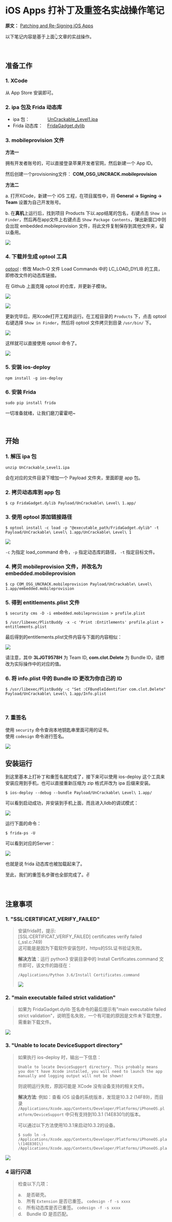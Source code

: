 # iOS Apps 打补丁及重签名实战操作笔记

**原文：** [Patching and Re-Signing iOS Apps](https://github.com/mail2chensh/OSG_Leaning/blob/master/Patching_and_ReSigning_iOS_Apps.md)

以下笔记内容是基于上面👆文章的实战操作。

<br>

## 准备工作

### 1. XCode

从 App Store 安装即可。

### 2. ipa 包及 Frida 动态库

* ipa 包：　　　　[UnCrackable_Level1.ipa](https://github.com/OWASP/owasp-mstg/blob/master/Crackmes/iOS/Level_01/UnCrackable_Level1.ipa)
* Frida 动态库：　[FridaGadget.dylib](https://build.frida.re/frida/ios/lib/FridaGadget.dylib)


### 3. mobileprovision 文件

**方法一**

拥有开发者账号的，可以直接登录苹果开发者官网，然后新建一个 App ID。

然后创建一个provisioning文件： **COM\_OSG\_UNCRACK.mobileprovision**

**方法二**

a.  打开XCode，新建一个 iOS 工程，在项目属性中，将 **General -> Signing -> Team** 设置为自己开发账号。

b. 在**真机**上运行后，找到项目 Products 下以.app结尾的包名，右键点击 `Show in Finder`，然后再在app文件上右键点击 `Show Package Contents`，弹出新窗口中则会出现 embedded.mobileprovision 文件，将此文件复制保存到其他文件夹，留以备用。

![](./images/embedded_mobileprovision.png)


### 4. 下载并生成 optool 工具

[optool](https://github.com/alexzielenski/optool) : 修改 Mach-O 文件 Load Commands 中的 LC\_LOAD\_DYLIB 的工具，即修改文件的动态库链接。

在 Github 上面克隆 optool 的仓库，并更新子模块。

![](./images/optool1.jpg)

![](./images/optool2.jpg)

更新完毕后，用Xcode打开工程并运行。在工程目录的 `Products` 下，点击 optool 右键选择 `Show in Finder`，然后将 optool 文件拷贝到目录 `/usr/bin/` 下。

![](./images/optool3.jpg)


这样就可以直接使用 optool 命令了。

![](./images/optool4.jpg)


### 5. 安装 ios-deploy

```shell
npm install -g ios-deploy
```

### 6. 安装 Frida

```shell
sudo pip install frida
```

一切准备就绪，让我们磨刀霍霍吧~

<br>

## 开始

### 1. 解压 ipa 包

```shell
unzip UnCrackable_Level1.ipa
```

会在对应的文件目录下增加一个 Payload 文件夹，里面即是 app 包。


### 2. 拷贝动态库到 app 包

```shell
$ cp FridaGadget.dylib Payload/UnCrackable\ Level\ 1.app/
```

### 3. 使用 optool 添加链接路径

```shell
$ optool install -c load -p "@executable_path/FridaGadget.dylib" -t Payload/UnCrackable\ Level\ 1.app/UnCrackable\ Level\ 1
```

![](./images/use_optool.jpg)

 `-c` 为指定 load_command 命令，`-p` 指定动态库的路径， `-t` 指定目标文件。


### 4. 拷贝 mobileprovision 文件，并改名为 embedded.mobileprovision

```shell
$ cp COM_OSG_UNCRACK.mobileprovision Payload/UnCrackable\ Level\ 1.app/embedded.mobileprovision
```
### 5. 得到 entitlements.plist 文件

```shell
$ security cms -D -i embedded.mobileprovision > profile.plist

$ /usr/libexec/PlistBuddy -x -c 'Print :Entitlements' profile.plist > entitlements.plist
```

最后得到的entitlements.plist文件内容与下面的内容相似：

![](./images/entitlements.png)

请注意，其中 **3LJGT9578H** 为 Team ID, **com.clot.Delete** 为 Bundle ID，请修改为实际操作中的对应的值。


### 6. 将 info.plist 中的 Bundle ID 更改为你自己的 ID

```shell
$ /usr/libexec/PlistBuddy -c "Set :CFBundleIdentifier com.clot.Delete" Payload/UnCrackable\ Level\ 1.app/Info.plist
```

<br>

### 7. 重签名

使用	`security` 命令查询本地钥匙串里面可用的证书。   
使用 `codesign` 命令进行签名。

![](./images/resigning.png)


## 安装运行

到这里基本上打补丁和重签名就完成了，接下来可以使用 ios-deploy 这个工具来安装应用到手机，也可以直接重新压缩为 zip 格式并改为 ipa 后缀来安装。

```shell
$ ios-deploy --debug --bundle Payload/UnCrackable\ Level\ 1.app/
```

可以看到启动成功，并安装到手机上面，而且进入lldb的调试模式：

![](./images/deploy.png)


运行下面的命令：

```shell
$ frida-ps -U
```

可以看到对应的Server：

![](./images/frida.jpg)

也就是说 frida 动态库也被加载起来了。


至此，我们的重签名步骤也全部完成了。✌️

<br>

## 注意事项

### 1. "SSL:CERTIFICAT\_VERIFY\_FAILED"

> 安装frida时，提示:    
> [SSL:CERTIFICAT\_VERIFY\_FAILED] certificates verify failed (_ssl.c:749)       
> 这可能是是因为下载软件安装包时，https的SSL证书验证失败。
> 
> **解决方法**：运行 python3 安装目录中的 Install Certificates.command 文件即可，该文件的路径在：   
> ```shell
> /Applications/Python 3.6/Install Certificates.command
> ```
> 
> ![](./images/run-install-certificates-command.png) 
> 


### 2. "main executable failed strict validation"

> 如果为 FridaGadget.dylib 签名命令的最后提示有"main executable failed strict validation"，说明签名失败，一个有可能的原因是文件未下载完整，需重新下载文件。

![](./images/sign-fridagadget-dylib-failed.png)

### 3. "Unable to locate DeviceSupport directory"


> 如果执行 ios-deploy 时，输出一下信息：
> 
> ```shell
> Unable to locate DeviceSupport directory. This probably means you don't have Xcode installed, you will need to launch the app manually and logging output will not be shown!
> ```
> 
> 则说明运行失败，原因可能是 XCode 没有设备支持的相关文件。
>
> **解决方法**: 例如：查看 iOS 设备的系统版本，发现是10.3.2 (14F89)，而目录 `/Applications/Xcode.app/Contents/Developer/Platforms/iPhoneOS.platform/DeviceSupport` 中只有支持到10.3.1 (14E8301)的版本。 
>   
> 可以通过以下方法使用10.3.1来启动10.3.2的设备。
> 
> ```shell
> $ sudo ln -s /Applications/Xcode.app/Contents/Developer/Platforms/iPhoneOS.platform/DeviceSupport/10.3.1\ \(14E8301\) /Applications/Xcode.app/Contents/Developer/Platforms/iPhoneOS.platform/DeviceSupport/10.3
> ```
> 
![](./images/add-device-support-10.3.png)

### 4 运行闪退

> 检查以下几项：   
> 
> a.　是否砸壳。   
> b.　所有 `Extension` 是否已重签。    `codesign -f -s xxxx`    
> c.　所有动态库是否已重签。          `codesign -f -s xxxx`     
> d.　Bundle ID 是否匹配。       

